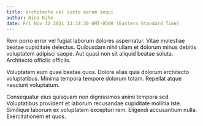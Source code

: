 ```yaml
---
title: architecto vel iusto earum sequi
author: Nina Kihn
date: Fri Nov 12 2021 13:34:30 GMT-0500 (Eastern Standard Time)
---
```

Rem porro error vel fugiat laborum dolores aspernatur. Vitae molestiae beatae cupiditate delectus. Quibusdam nihil ullam et dolorum minus debitis voluptatem adipisci saepe. Aut quasi non sit aliquid beatae soluta. Architecto officiis officiis.

 Voluptatem eum quae beatae quos. Dolore alias quia dolorum architecto voluptatibus. Minima tempora tempore dolorum totam. Repellat atque nesciunt voluptatum.

 Consequatur eius quisquam non dignissimos animi tempora sed. Voluptatibus provident et laborum recusandae cupiditate mollitia iste. Similique laborum ex voluptatem excepturi rem. Eligendi accusantium nulla. Exercitationem et quos.